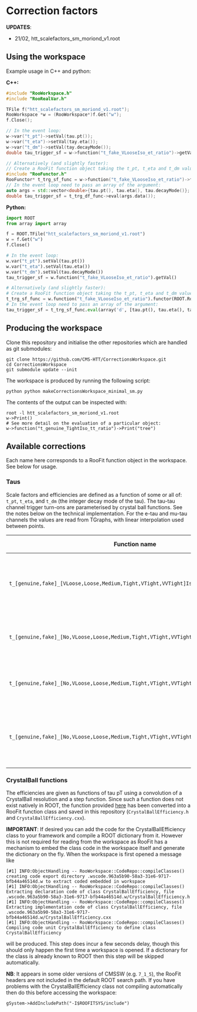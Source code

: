 # Correction factors

**UPDATES**:
 - 21/02, htt_scalefactors_sm_moriond_v1.root

## Using the workspace

Example usage in C++ and python:

**C++:**
```cpp
#include "RooWorkspace.h"
#include "RooRealVar.h"

TFile f("htt_scalefactors_sm_moriond_v1.root");
RooWorkspace *w = (RooWorkspace*)f.Get("w");
f.Close();

// In the event loop:
w->var("t_pt")->setVal(tau.pt());
w->var("t_eta")->setVal(tay.eta());
w->var("t_dm")->setVal(tay.decayMode());
double tau_trigger_sf = w->function("t_fake_VLooseIso_et_ratio")->getVal();

// Alternatively (and slightly faster):
// Create a RooFit function object taking the t_pt, t_eta and t_dm values as arguments
#include "RooFunctor.h"
RooFunctor* t_trg_sf_func = w->function("t_fake_VLooseIso_et_ratio")->functor(w->argSet("t_pt,t_eta,t_dm"))
// In the event loop need to pass an array of the argument:
auto args = std::vector<double>{tau.pt(), tau.eta(), tau.decayMode()};
double tau_trigger_sf = t_trg_df_func->eval(args.data());
```

**Python:**
```py
import ROOT
from array import array

f = ROOT.TFile("htt_scalefactors_sm_moriond_v1.root")
w = f.Get("w")
f.Close()

# In the event loop:
w.var("t_pt").setVal(tau.pt())
w.var("t_eta").setVal(tau.eta())
w.var("t_dm").setVal(tau.decayMode())
tau_trigger_sf = w.function("t_fake_VLooseIso_et_ratio").getVal()

# Alternatively (and slightly faster):
# Create a RooFit function object taking the t_pt, t_eta and t_dm values as arguments
t_trg_sf_func = w.function("t_fake_VLooseIso_et_ratio").functor(ROOT.RooArgList(w.argSet("t_pt,t_eta,t_dm")))
# In the event loop need to pass an array of the argument:
tau_trigger_sf = t_trg_sf_func.eval(array('d', [tau.pt(), tau.eta(), tau.decayMode()]))
```

## Producing the workspace
Clone this repository and initialise the other repositories which are handled as git submodules:

    git clone https://github.com/CMS-HTT/CorrectionsWorkspace.git
    cd CorrectionsWorkspace
    git submodule update --init

The workspace is produced by running the following script:

    python python makeCorrectionsWorkspace_minimal_sm.py

The contents of the output can be inspected with:

    root -l htt_scalefactors_sm_moriond_v1.root
    w->Print()
    # See more detail on the evaluation of a particular object:
    w->function("t_genuine_TightIso_tt_ratio")->Print("tree")

## Available corrections

Each name here corresponds to a RooFit function object in the workspace. See below for usage.

### Taus
Scale factors and efficiencies are defined as a function of some or all of: `t_pt`, `t_eta`, and `t_dm` (the integer decay mode of the tau). The tau-tau channel trigger turn-ons are parameterised by crystal ball functions. See the notes below on the technical implementation.
For the e-tau and mu-tau channels the values are read from TGraphs, with linear interpolation used between points.

|                                     Function name                                      | Input variables |                                    Notes                                     |
|----------------------------------------------------------------------------------------|-----------------|------------------------------------------------------------------------------|
| `t_[genuine,fake]_[VLoose,Loose,Medium,Tight,VTight,VVTight]Iso_tt_[mc,data,ratio]`    | t_pt,t_dm       | Tau-tau channel efficiencies. Inclusive in eta, binned in DM for data and MC |
| `t_[genuine,fake]_[No,VLoose,Loose,Medium,Tight,VTight,VVTight]Iso_mt_[mc,data,ratio]` | t_pt,t_eta      | Mu-tau channel efficiencies. Inclusive in DM, binned in eta                  |
| `t_[genuine,fake]_[No,VLoose,Loose,Medium,Tight,VTight,VVTight]Iso_et_[data,ratio]`    | t_pt,t_eta,t_dm | El-tau channel efficiencies for data. Binned in DM and eta.                  |
| `t_[genuine,fake]_[No,VLoose,Loose,Medium,Tight,VTight,VVTight]Iso_et_[mc]`            | t_pt,t_eta      | El-tau channel efficiencies for MC. Inclusive in DM and binned in eta        |



### CrystalBall functions

The efficiencies are given as functions of tau pT using a convolution of a CrystalBall resolution and a step function. Since such a function does not exist natively in ROOT, the function provided [here](https://github.com/rmanzoni/triggertools/blob/master/objects/FitFunctions.py#L120) has been converted into a RooFit function class and saved in this repository (`CrystalBallEfficiency.h` and `CrystalBallEfficiency.cxx`).

**IMPORTANT**: If desired you can add the code for the CrystalBallEfficiency class to your framework and compile a ROOT dictionary from it. However this is not required for reading from the workspace as RooFit has a mechanism to embed the class code in the workspace itself and generate the dictionary on the fly. When the workspace is first opened a message like

    [#1] INFO:ObjectHandling -- RooWorkspace::CodeRepo::compileClasses() creating code export directory .wscode.963a5b90-58a3-31e6-9717-bfb44a46514d.w to extract coded embedded in workspace
    [#1] INFO:ObjectHandling -- RooWorkspace::CodeRepo::compileClasses() Extracting declaration code of class CrystalBallEfficiency, file .wscode.963a5b90-58a3-31e6-9717-bfb44a46514d.w/CrystalBallEfficiency.h
    [#1] INFO:ObjectHandling -- RooWorkspace::CodeRepo::compileClasses() Extracting implementation code of class CrystalBallEfficiency, file .wscode.963a5b90-58a3-31e6-9717-bfb44a46514d.w/CrystalBallEfficiency.cxx
    [#1] INFO:ObjectHandling -- RooWorkspace::CodeRepo::compileClasses() Compiling code unit CrystalBallEfficiency to define class CrystalBallEfficiency

will be produced. This step does incur a few seconds delay, though this should only happen the first time a workspace is opened. If a dictionary for the class is already known to ROOT then this step will be skipped automatically.

**NB**: It appears in some older versions of CMSSW (e.g. `7_1_5`), the RooFit headers are not included in the default ROOT search path. If you have problems with the CrystalBallEfficiency class not compiling automatically then do this before accessing the workspace:

    gSystem->AddIncludePath("-I$ROOFITSYS/include")

